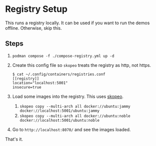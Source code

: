 # Registry Setup

This runs a registry locally. It can be used if you want to run the demos offline. Otherwise, skip this.

## Steps

1. `podman compose -f ./compose-registry.yml up -d`

2. Create this config file so `skopeo` treats the registry as http, not https.
   
   ```
   $ cat ~/.config/containers/registries.conf
   [[registry]]
   location="localhost:5001"
   insecure=true
   ```

3. Load some images into the registry. This uses [skopeo](https://github.com/containers/skopeo).
   1. `skopeo copy --multi-arch all docker://ubuntu:jammy docker://localhost:5001/ubuntu:jammy`
   2. `skopeo copy --multi-arch all docker://ubuntu:noble docker://localhost:5001/ubuntu:noble`

4. Go to `http://localhost:8070/` and see the images loaded.

That's it.